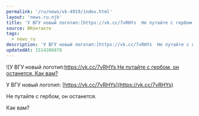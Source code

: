 ```yaml
---
permalink: '/ru/news/vk-4919/index.html'
layout: 'news.ru.njk'
title: 'У ВГУ новый логотип:[https://vk.cc/7vRHYs  Не путайте с гербом, он останется'
source: ВКонтакте
tags:
  - news_ru
description: 'У ВГУ новый логотип:[https://vk.cc/7vRHYs  Не путайте с гербом, он останется'
updatedAt: 1514206878
---
```

![У ВГУ новый логотип:[https://vk.cc/7vRHYs  Не путайте с гербом, он останется. Как вам?](https://sun9-76.userapi.com/impf/c824502/v824502226/5a10e/fXv0HubwGX8.jpg?size=1034x541&quality=96&proxy=1&sign=bae90a261dfe01196154a0e579ba7b7c&c_uniq_tag=UqqdJCIOI-yJ13e7XzwrFcnWSkCh6RsQI6oQ980-VoI&type=album)

У ВГУ новый логотип: [https://vk.cc/7vRHYs](https://vk.cc/7vRHYs)

Не путайте с гербом, он останется.

Как вам?

